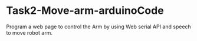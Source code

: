 # Task2-Move-arm-arduinoCode

Program a web page to control the Arm by using Web serial API and speech to move robot arm.
